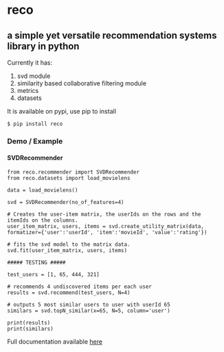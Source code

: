 # reco
## a simple yet versatile recommendation systems library in python

Currently it has:
  1. svd module
  2. similarity based collaborative filtering module
  3. metrics
  4. datasets

It is available on pypi, use pip to install

`$ pip install reco`

### Demo / Example
#### SVDRecommender

```
from reco.recommender import SVDRecommender
from reco.datasets import load_movielens

data = load_movielens()

svd = SVDRecommender(no_of_features=4)

# Creates the user-item matrix, the userIds on the rows and the itemIds on the columns.
user_item_matrix, users, items = svd.create_utility_matrix(data, formatizer={'user':'userId', 'item':'movieId', 'value':'rating'})

# fits the svd model to the matrix data.
svd.fit(user_item_matrix, users, items)

##### TESTING #####

test_users = [1, 65, 444, 321]

# recommends 4 undiscovered items per each user
results = svd.recommend(test_users, N=4)

# outputs 5 most similar users to user with userId 65
similars = svd.topN_similar(x=65, N=5, column='user')

print(results)
print(similars)

```

Full documentation available [here](http://reco.readthedocs.io/en/master/)
